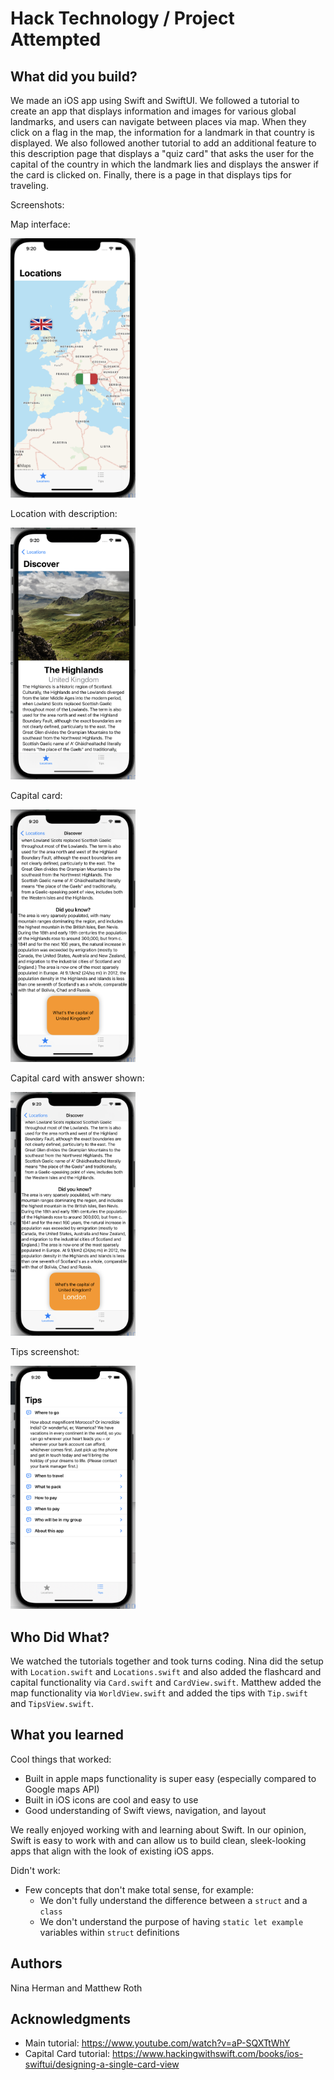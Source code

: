 # Hack Technology / Project Attempted


## What did you build? 

We made an iOS app using Swift and SwiftUI. We followed a tutorial to create an app that displays information and images for various global landmarks, and users can navigate between places via map. When they click on a flag in the map, the information for a landmark in that country is displayed. We also followed another tutorial to add an additional feature to this description page that displays a "quiz card" that asks the user for the capital of the country in which the landmark lies and displays the answer if the card is clicked on. Finally, there is a page in that displays tips for traveling.

Screenshots:

Map interface:

<img src="https://github.com/dartmouth-cs98/hack-a-thing-21f-1-nina-matthew/blob/main/CS98Hack/Screenshots/mapscreenshot.png" alt="drawing" width="200"/>

Location with description: 

<img src="https://github.com/dartmouth-cs98/hack-a-thing-21f-1-nina-matthew/blob/main/CS98Hack/Screenshots/locationscreenshot.png" alt="drawing" width="200"/>

Capital card:

<img src="https://github.com/dartmouth-cs98/hack-a-thing-21f-1-nina-matthew/blob/main/CS98Hack/Screenshots/capitalcardscreenshot.png" alt="drawing" width="200"/>

Capital card with answer shown:

<img src="https://github.com/dartmouth-cs98/hack-a-thing-21f-1-nina-matthew/blob/main/CS98Hack/Screenshots/captialcardflippedscreenshot.png" alt="drawing" width="200"/>

Tips screenshot: 

<img src="https://github.com/dartmouth-cs98/hack-a-thing-21f-1-nina-matthew/blob/main/CS98Hack/Screenshots/tipsscreenshot.png" alt="drawing" width="200"/>

## Who Did What?

We watched the tutorials together and took turns coding. Nina did the setup with `Location.swift` and `Locations.swift` and also added the flashcard and capital functionality via `Card.swift` and  `CardView.swift`. Matthew added the map functionality via  `WorldView.swift` and added the tips with `Tip.swift` and `TipsView.swift`.

## What you learned

Cool things that worked: 
* Built in apple maps functionality is super easy (especially compared to Google maps API)
* Built in iOS icons are cool and easy to use 
* Good understanding of Swift views, navigation, and layout

We really enjoyed working with and learning about Swift. In our opinion, Swift is easy to work with and can allow us to build clean, sleek-looking apps that align with the look of existing iOS apps.

Didn't work: 
* Few concepts that don't make total sense, for example:
  * We don't fully understand the difference between a `struct` and a `class`
  * We don't understand the purpose of having `static let example` variables within `struct` definitions

## Authors

Nina Herman and Matthew Roth

## Acknowledgments

* Main tutorial: https://www.youtube.com/watch?v=aP-SQXTtWhY
* Capital Card tutorial: https://www.hackingwithswift.com/books/ios-swiftui/designing-a-single-card-view
